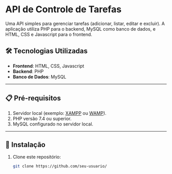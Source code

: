# API de Controle de Tarefas

Uma API simples para gerenciar tarefas (adicionar, listar, editar e excluir). A aplicação utiliza PHP para o backend, MySQL como banco de dados, e HTML, CSS e Javascript para o frontend.

## 🛠 Tecnologias Utilizadas

- **Frontend**: HTML, CSS, Javascript
- **Backend**: PHP
- **Banco de Dados**: MySQL

---

## 📋 Pré-requisitos

1. Servidor local (exemplo: [XAMPP](https://www.apachefriends.org/) ou [WAMP](https://www.wampserver.com/)).
2. PHP versão 7.4 ou superior.
3. MySQL configurado no servidor local.

---

## 🚀 Instalação

1. Clone este repositório:
    ```bash
    git clone https://github.com/seu-usuario/